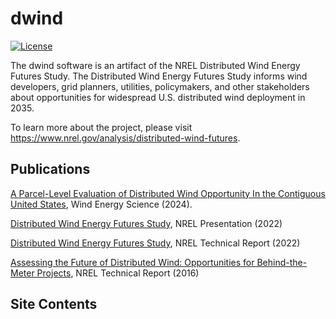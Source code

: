 # dwind

[![License](https://img.shields.io/badge/License-BSD%203--Clause-blue.svg)](https://opensource.org/licenses/BSD-3-Clause)

The dwind software is an artifact of the NREL Distributed Wind Energy Futures Study. The Distributed
Wind Energy Futures Study informs wind developers, grid planners, utilities, policymakers, and other
stakeholders about opportunities for widespread U.S. distributed wind deployment in 2035.

To learn more about the project, please visit
https://www.nrel.gov/analysis/distributed-wind-futures.

## Publications

[A Parcel-Level Evaluation of Distributed Wind Opportunity In the Contiguous United States](https://doi.org/10.5194/wes-2024-147), Wind Energy Science (2024).

[Distributed Wind Energy Futures Study](https://doi.org/10.2172/1877599), NREL Presentation (2022)

[Distributed Wind Energy Futures Study](https://doi.org/10.2172/1868329), NREL Technical Report (2022)

[Assessing the Future of Distributed Wind: Opportunities for Behind-the-Meter Projects](https://doi.org/10.2172/1333625), NREL Technical Report (2016)

## Site Contents

```{tableofcontents}
```
